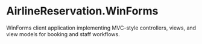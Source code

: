 # AirlineReservation.WinForms

WinForms client application implementing MVC-style controllers, views, and view models for booking and staff workflows.
